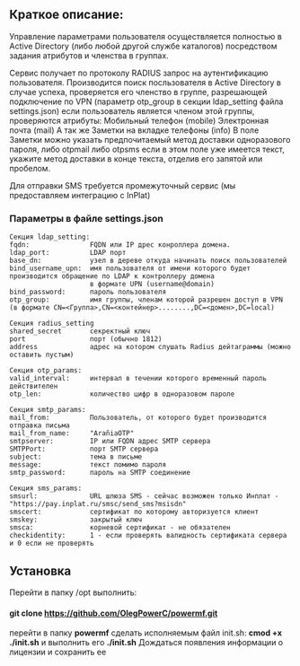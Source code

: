 ## Краткое описание:
Управление параметрами пользователя осуществляется полностью в Active Directory (либо любой другой службе каталогов)
посредством задания атрибутов и членства в группах.

Сервис получает по протоколу RADIUS запрос на аутентификацию пользователя.
Производится поиск посльзователя в Active Directory
в случае успеха, проверяется его членство в группе, разрешающей подключение по VPN (параметр otp_group в секции ldap_setting файла settings.json)
если пользователь является членом этой группы, проверяются атрибуты:
Мобильный телефон (mobile)
Электронная почта (mail)
А так же Заметки на вкладке телефоны (info)
В поле Заметки можно указать предпочитаемый метод доставки одноразового пароля, либо otpmail либо otpsms
если в этом поле уже имеется текст, укажите метод доставки в конце текста, отделив его запятой или пробелом.

Для отправки SMS требуется промежуточный сервис (мы предоставляем интеграцию с InPlat)

### Параметры в файле settings.json

    Секция ldap_setting:
    fqdn:               FQDN или IP дрес конроллера домена.
    ldap_port:          LDAP порт
    base_dn:            узел в дереве откуда начинать поиск пользователей
    bind_username_upn:  имя пользователя от имени которого будет производится обращение по LDAP к контроллеру домена
                        в формате UPN (username@domain)
    bind_password:      пароль пользователя
    otp_group:          имя группы, членам которой разрешен доступ в VPN (в формате CN=<Группа>,CN=<контейнер>........,DC=<домен>,DC=local)
    
    Секция radius_setting
    shared_secret       секректный ключ
    port                порт (обычно 1812)
    address             адрес на котором слушать Radius дейтаграммы (можно оставить пустым)

    Секция otp_params:
    valid_interval:     интервал в течении которого временный пароль действителен
    otp_len:            количество цифр в одноразовом пароле
    
    Секция smtp_params:
    mail_from:          Пользователь, от которого будет производится отправка письма
    mail_from_name:     "ArañiaOTP"
    smtpserver:         IP или FQDN адрес SMTP сервера
    SMTPPort:           порт SMTP сервера
    subject:            тема в письме
    message:            текст помимо пароля
    smtp_password:      пароль на SMTP соединение
    
    Секция sms_params:
    smsurl:             URL шлюза SMS - сейчас возможен только Инплат - "https://pay.inplat.ru/smsc/send_sms?msisdn"
    smscert:            сертификат по которому авторизуется клиент
    smskey:             закрытый ключ
    smsca:              корневой сертификат - не обязателен
    checkidentity:      1 - если проверять валидность сертификата сервера и 0 если не проверять

## Установка
Перейти в папку /opt
выполнить:
#### git clone https://github.com/OlegPowerC/powermf.git
перейти в папку **powermf**
сделать исполняемым файл init.sh:
**cmod +x ./init.sh**
и выполнить его
**./init.sh**
Дождаться появления информации о лицензии и сохранить ее
